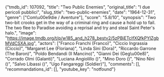 {"tmdb_id": 107092, "title": "Two Public Enemies", "original_title": "I due pericoli pubblici", "slug_title": "two-public-enemies", "date": "1964-12-31", "genre": ["Com\u00e9die / Aventure"], "score": "5.8/10", "synopsis": "Two two-bit crooks get in the way of a criminal ring and cause a hold up to fail. The two flee to Paradise avoiding a reprisal and try and steal Saint Peter's halo.", "image": "https://image.tmdb.org/t/p/w185_and_h278_bestv2/5zPBjETcIfXQfkPYlZgbMVdCSXA.jpg", "actors": ["Franco Franchi (Franco)", "Ciccio Ingrassia (Ciccio)", "Margaret Lee (Floriana)", "Linda Sini (Dora)", "Riccardo Garrone (The Baron)", "Poldo Bendandi (Il Mancino)", "Gianni Dei (Geg\u00e8)", "Corrado Olmi (Galanti)", "Luciana Angiolillo ()", "Mino Doro ()", "Nino Nini ()", "Salvo Libassi ()", "Ugo Fangareggi (Soldier)"], "comments": [], "recommandations_id": [], "youtube_key": "notfound"}